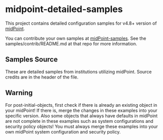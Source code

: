 # midpoint-detailed-samples

This project contains detailed configuration samples for v4.8+ version of [midPoint](https://github.com/Evolveum/midpoint).

You can contribute your own samples at [midPoint-samples](https://github.com/Evolveum/midpoint-samples). See the samples/contrib/README.md at that repo for more information. 


## Samples Source

These are detailed samples from institutions utilizing midPoint. Source credits are in the header of the file. 

## Warning

For post-initial-objects, first check if there is already an existing object in your midPoint! If there is, merge the changes in these examples into your specific version. Also some objects that always have defaults in midPoint are not complete in these examples such as system configurations and security policy objects! You must always merge these examples into your own midPoint system configuration and security policy.

